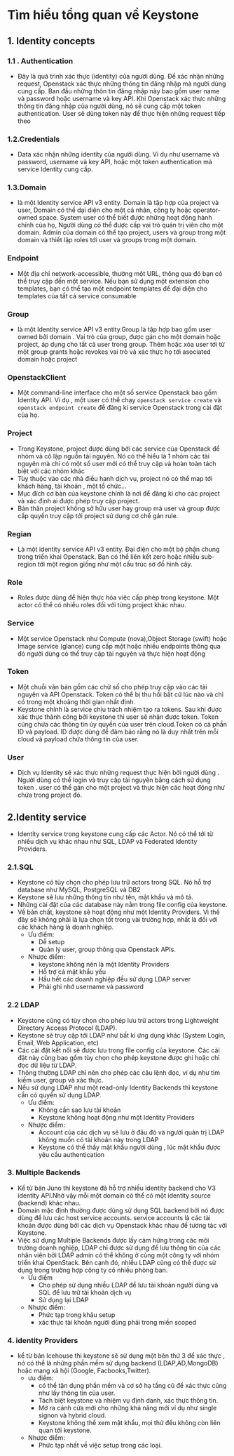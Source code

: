 # Tìm hiểu tổng quan về Keystone # 
## 1. Identity concepts ## 
### 1.1 . Authentication ### 
- Đây là quá trình xác thực (identity) của người dùng. Để xác nhận những request, Openstack xác thực những thông tin đăng nhập mà người dùng cung cấp. Ban đầu những thôn tin đăng nhập này bao gồm user name và password hoặc username và key API. Khi Openstack xác thực những thông tin đăng nhập của người dùng, nó sẽ cung cấp một token authentication. User sẽ dùng token này để thực hiện những request tiếp theo 
### 1.2.Credentials ### 
- Data xác nhận những identity của người dùng. Ví dụ như username và password, username và key API, hoặc một token authentication mà service Identity cung cấp. 
### 1.3.Domain ### 
- là một Identity service API v3 entity. Domain là tập hợp của project và user, Domain có thể dại diện cho một cá nhân, công ty hoặc operator-owned space. System user có thể biết được những hoạt động hành chính của họ, Người dùng có thể được cấp vai trò quản trị viên cho một domain. Admin của domain có thể tạo project, users và group trong một domain và thiết lập roles tới user và groups trong một domain. 
### Endpoint ### 
- Một địa chỉ network-accessible, thường một URL, thông qua đó bạn có thể truy cập đến một service. Nếu bạn sử dụng một extension cho templates, bạn có thể tạo một endpoint templates để đại diện cho templates của tất cả service consumable 
### Group ### 
- là một Identity service API v3 entity.Group là tập hợp bao gồm user owned bởi domain . Vai trò của group, được gán cho một domain hoặc project, áp dụng cho tất cả user trong group. Thêm hoặc xóa user tới từ một group grants hoặc revokes vai trò và xác thực họ tới asociated domain hoặc project 
### OpenstackClient ### 
- Một command-line interface cho một số service Openstack bao gồm Identity API. Ví dụ , một user có thể chạy `openstack service create` và `openstack endpoint create` để đăng kí service Openstack trong cài đặt của họ. 
### Project ### 
- Trong Keystone, project được dùng bởi các service của Openstack để nhóm và cô lập nguồn tài nguyên. Nó có thể hiểu là 1 nhóm các tài nguyên mà chỉ có một số user mới có thể truy cập và hoàn toàn tách biệt với các nhóm khác 
- Tùy thuộc vào các nhà điều hanh dịch vụ, project nó có thể map tới khách hàng, tài khoản , một tổ chức... 
- Mục đích cơ bản của keystone chính là nơi để đăng kí cho các project và xác định ai được phép truy cập project. 
- Bản thân project không sở hữu user hay group mà user và group được cấp quyền truy cập tới project sử dụng cơ chế gán rule. 
### Regian ### 
- Là một identity service API v3 entity. Đại điện cho một bộ phận chung trong triển khai Openstack. Bạn có thể liên kết zero hoặc nhiều sub-region tới một region giống như một cấu trúc sơ đồ hình cây. 
### Role ### 
- Roles được dùng để hiện thực hóa việc cấp phép trong keystone. Một actor có thể có nhiều roles đối với từng project khác nhau.
### Service ### 
- Một service Openstack như Compute (nova),Object Storage (swift) hoặc Image service (glance) cung cấp một hoặc nhiều endpoints thông qua đó người dùng có thể truy cập tài nguyên và thực hiện hoạt động 
### Token ### 
- Một chuỗi văn bản gồm các chữ số cho phép truy cập vào các tài nguyên và API Openstack. Token có thể bị thu hồi bất cứ lúc nào và chỉ có trong một khoảng thời gian nhất định. 
- Keystone chính là service chịu trách nhiệm tạo ra tokens. Sau khi được xác thực thành công bởi keystone thì user sẽ nhận được token. Token cũng chứa các thông tin ủy quyền của user trên cloud.Token có cả phần ID và payload. ID được dùng để đảm bảo rằng nó là duy nhất trên mỗi cloud và payload chứa thông tin của user.
### User ### 
- Dịch vụ Identity sẽ xác thực những  request thực hiện bởi người dùng . Người dùng có thể login và truy cập tài nguyên bằng cách sử dụng token . user có thể gán cho một project và thực hiện các hoạt động như chứa trong project đó. 


## 2.Identity service ## 
- Identity service trong keystone cung cấp các Actor. Nó có thể tới từ nhiều dịch vụ khác nhau như SQL, LDAP và Federated Identity Providers. 
### 2.1.SQL ### 
- Keystone có tùy chọn cho phép lưu trữ actors trong SQL. Nó hỗ trợ database như MySQL, PostgreSQL và DB2
- Keystone sẽ lưu những thông tin như tên, mật khẩu và mô tả. 
- Những cài đặt của các database này nằm trong file config của keystone. 
- Về bản chất, keystone sẽ hoạt động như một Identity Providers. Vì thế đây sẽ không phải là lựa chọn tốt trong vài trường hợp, nhất là đối với các khách hàng là doanh nghiệp. 
   - Ưu điểm: 
      - Dễ setup 
	  - Quản lý user, group thông qua Openstack APIs. 
   - Nhược điểm: 
      - keystone không nên là một Identity Providers 
	  - Hỗ trợ cả mật khẩu yếu 
	  - Hầu hết các doanh nghiệp đều sử dụng LDAP server 
	  - Phải ghi nhớ username và password
### 2.2 LDAP ### 
- Keystone cũng có tùy chọn cho phép lưu trữ actors trong Lightweight Directory Access Protocol (LDAP). 
- Keystone sẽ truy cập tới LDAP như bất kì ứng dụng khác (System Login, Email, Web Application, etc) 
- Các cài đặt kết nối sẽ được lưu trong file config của keystone. Các cài đặt này cũng bao gồm tùy chọn cho phép keystone được ghi hoặc chỉ đọc dữ liệu từ LDAP. 
- Thông thường LDAP chỉ nên cho phép các câu lệnh đọc, ví dụ như tìm kiếm user, group và xác thực. 
- Nếu sử dụng LDAP như một read-only Identity Backends thì keystone cần có quyền sử dụng LDAP. 
  - Ưu điểm: 
     - Không cần sao lưu tài khoản 
	 - Keystone không hoạt động như một Identity Providers 
  - Nhược điểm: 
     - Account của các dịch vụ sẽ lưu ở đâu đó và người quản trị LDAP không muốn có tài khoản này trong LDAP 
	 - Keystone có thể thấy mật khẩu người dùng , lúc mật khẩu được yêu cầu authentication 
### 3. Multiple Backends ### 
- Kể từ bản Juno thì keystone đã hỗ trợ nhiều identity backend cho V3 identity API.Nhờ vậy mỗi một domain có thể có một identity source (backend) khác nhau. 
- Domain mặc định thường được dùng sử dụng SQL backend bởi nó được dùng để lưu các host service accounts. service accounts là các tài khoản được dùng bởi các dịch vụ Openstack khác nhau để tương tác với Keystone.
- Việc sử dụng Multiple Backends được lấy cảm hứng trong các môi trường doanh nghiệp, LDAP chỉ được sử dụng để lưu thông tin của các nhân viên bởi LDAP admin có thể không ở cùng một công ty với nhóm triển khai OpenStack. Bên cạnh đó, nhiều LDAP cũng có thể được sử dụng trong trường hợp công ty có nhiều phòng ban.
  - Ưu điểm 
     - Cho phép sử dụng nhiều LDAP để lưu tài khoản người dùng và SQL để lưu trữ tài khoản dịch vụ 
	 - Sử dụng lại LDAP 
  - Nhược điểm: 
     - Phức tạp trong khâu setup 
	 - xác thực tài khoản người dùng phải trong miền scoped 
### 4. identity Providers ### 
- kể từ bản Icehouse thì keystone sẽ sử dụng một bên thứ 3 để xác thực , nó có thể là những phần mềm sử dụng backend (LDAP,AD,MongoDB) hoặc mạng xã hội (Google, Facbooks,Twitter). 
  - ưu điểm: 
    - có thể tận dụng phần mềm và cơ sở hạ tầng cũ để xác thực cũng như lấy thông tin của user. 
	- Tách biệt keystone và nhiệm vụ định danh, xác thực thông tin. 
	- Mở ra cánh cửa mới cho những khả năng mới ví dụ như single signon và hybrid cloud. 
	- Keystone không thể xem mật khẩu, mọi thứ đều không còn liên quan tới keystone. 
   - Nhược điểm: 
     - Phức tạp nhất về việc setup trong các loại. 